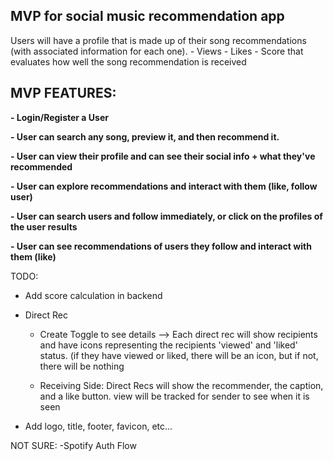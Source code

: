 
## MVP for social music recommendation app 


Users will have a profile that is made up of their song recommendations (with associated information for each one). 
             - Views
             - Likes
             - Score that evaluates how well the song recommendation is received


## MVP FEATURES:

**- Login/Register a User**

**- User can search any song, preview it, and then recommend it.**

**- User can view their profile and can see their social info + what they've recommended**

**- User can explore recommendations and interact with them (like, follow user)**

**- User can search users and follow immediately, or click on the profiles of the user results**

**- User can see recommendations of users they follow and interact with them (like)**




TODO:

- Add score calculation in backend

- Direct Rec
  
  - Create Toggle to see details --> Each direct rec will show recipients and have icons representing the recipients 'viewed' and  'liked' status. (if they have viewed or liked, there will be an   icon, but if not, there will be nothing
  
  - Receiving Side: Direct Recs will show the recommender, the caption, and a like button. view will be tracked for sender to see when it is seen
  

- Add logo, title, footer, favicon, etc...


NOT SURE:
  -Spotify Auth Flow

